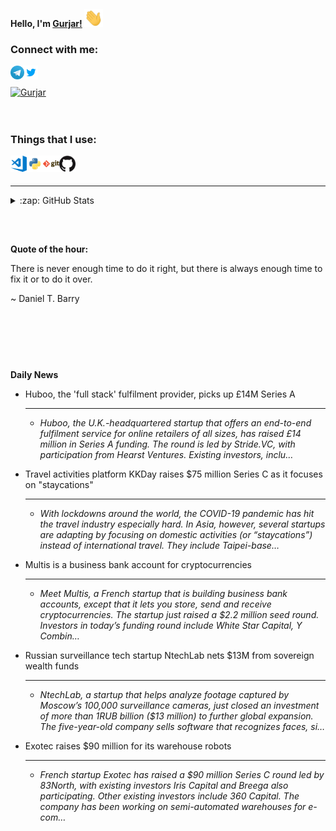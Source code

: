 #### Hello, I'm [Gurjar!](https://GurjarKing.github.io) <img src="https://raw.githubusercontent.com/ABSphreak/ABSphreak/master/gifs/Hi.gif" width="30px"></h2>


### Connect with me:

[<img align="left" alt="Gurjar | Telegram" width="22px" src="https://raw.githubusercontent.com/github/explore/80688e429a7d4ef2fca1e82350fe8e3517d3494d/topics/telegram/telegram.png" />][Telegram]
[<img align="left" alt="Gurjar | Twitter" width="22px" src="https://raw.githubusercontent.com/github/explore/80688e429a7d4ef2fca1e82350fe8e3517d3494d/topics/twitter/twitter.png" />][Twitter]
<br >
<br >
<a href="https://github.com/GurjarKing"><img src="https://komarev.com/ghpvc/?username=GurjarKing" alt="Gurjar" /></a> <br />
<br />
<br />
<!-- <br >

![](https://visitor-badge.glitch.me/badge?page_id=GurjarKing)

<br /> -->

### Things that I use:

[<img align="left" alt="Visual Studio Code" width="26px" src="https://raw.githubusercontent.com/github/explore/80688e429a7d4ef2fca1e82350fe8e3517d3494d/topics/visual-studio-code/visual-studio-code.png" />][VSCode]
[<img align="left" alt="Python" width="26px" src="https://raw.githubusercontent.com/github/explore/80688e429a7d4ef2fca1e82350fe8e3517d3494d/topics/python/python.png" />][Python]
[<img align="left" alt="Git" width="26px" src="https://raw.githubusercontent.com/github/explore/80688e429a7d4ef2fca1e82350fe8e3517d3494d/topics/git/git.png" />][Git]
[<img align="left" alt="GitHub" width="26px" src="https://raw.githubusercontent.com/github/explore/78df643247d429f6cc873026c0622819ad797942/topics/github/github.png" />][Github]

<br />
<br />

---
<details>
  <summary>:zap: GitHub Stats</summary>

<img align="left" alt="Gurjar's Github Stats" src="https://github-readme-stats.vercel.app/api?username=GurjarKing&show_icons=true&hide_border=true&count_private=true&include_all_commit=true&theme=algolia" />

</details>

<!-- ### 🔔 My latest tweet
<a href="https://twitter.com/Gurjar_King43" target="_blank">
	<img src="https://github.com/GurjarKing/GurjarKing/raw/master/tweet.png" width="70%" align="center" alt="Click to view on Twitter" title="My latest tweet, as an image"/>
</a> -->
<br>

<pre>

</pre>

**Quote of the hour:**

There is never enough time to do it right, but there is always enough time to fix it or to do it over.

~ Daniel T. Barry
<pre>

</pre>
<br>
<pre>


</pre>
<strong>Daily News</strong>
  
  - Huboo, the 'full stack' fulfilment provider, picks up £14M Series A
     <hr/>
     
      - *Huboo, the U.K.-headquartered startup that offers an end-to-end fulfilment service for online retailers of all sizes, has raised £14 million in Series A funding. The round is led by Stride.VC, with participation from Hearst Ventures. Existing investors, inclu…*
     
  - Travel activities platform KKDay raises $75 million Series C as it focuses on "staycations"
      <hr/>
      
      - *With lockdowns around the world, the COVID-19 pandemic has hit the travel industry especially hard. In Asia, however, several startups are adapting by focusing on domestic activities (or “staycations”) instead of international travel. They include Taipei-base…*
      
  - Multis is a business bank account for cryptocurrencies
      <hr/>
      
      - *Meet Multis, a French startup that is building business bank accounts, except that it lets you store, send and receive cryptocurrencies. The startup just raised a $2.2 million seed round. Investors in today’s funding round include White Star Capital, Y Combin…*
      
  - Russian surveillance tech startup NtechLab nets $13M from sovereign wealth funds
      <hr/>
      
      - *NtechLab, a startup that helps analyze footage captured by Moscow’s 100,000 surveillance cameras, just closed an investment of more than 1RUB billion ($13 million) to further global expansion. The five-year-old company sells software that recognizes faces, si…*
       
  - Exotec raises $90 million for its warehouse robots
      <hr/>
       
       - *French startup Exotec has raised a $90 million Series C round led by 83North, with existing investors Iris Capital and Breega also participating. Other existing investors include 360 Capital. The company has been working on semi-automated warehouses for e-com…*
      

<br />

[VSCode]: https://code.visualstudio.com/
[Python]: https://www.python.org/
[Git]: https://git-scm.com/
[Github]: https://github.com/
[Telegram]: https://t.me/Gurjar_King/
[Twitter]: https://twitter.com/Gurjar_King43/
